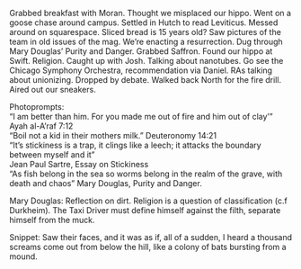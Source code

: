 Grabbed breakfast with Moran. Thought we misplaced our hippo. Went on a goose chase around campus. Settled in Hutch to read Leviticus. Messed around on squarespace. Sliced bread is 15 years old? Saw pictures of the team in old issues of the mag. We’re enacting a resurrection. Dug through Mary Douglas’ Purity and Danger. Grabbed Saffron. Found our hippo at Swift. Religion. Caught up with Josh. Talking about nanotubes. Go see the Chicago Symphony Orchestra, recommendation via Daniel. RAs talking about unionizing. Dropped by debate. Walked back North for the fire drill. Aired out our sneakers. 

Photoprompts:   
“I am better than him. For you made me out of fire and him out of clay’” Ayah al-A’raf 7:12  
“Boil not a kid in their mothers milk.” Deuteronomy 14:21  
“It’s stickiness is a trap, it clings like a leech; it attacks the boundary between myself and it”   
Jean Paul Sartre, Essay on Stickiness  
“As fish belong in the sea so worms belong in the realm of the grave, with death and chaos” Mary Douglas, Purity and Danger. 

Mary Douglas: Reflection on dirt. Religion is a question of classification (c.f Durkheim). The Taxi Driver must define himself against the filth, separate himself from the muck.

Snippet: Saw their faces, and it was as if, all of a sudden, I heard a thousand screams come out from below the hill, like a colony of bats bursting from a mound.